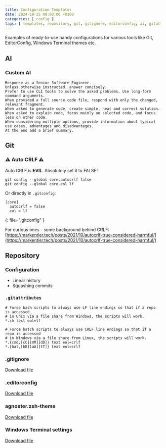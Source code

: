 ```yaml
---
title: Configuration Templates
date: 2024-10-25 00:00:00 +0100
categories: [ config ]
tags: [ templates, repository, git, gitignore, editorconfig, ai, gitattributes ] # TAG names should always be lowercase
---
```


Examples of ready-to-use handy configurations for various tools like Git, EditorConfig, Windows Terminal themes etc.

## AI

### Custom AI

```text
Response as a Senior Software Engineer.
Unless otherwise instructed, answer concisely.
Prefer to use CLI tools to solve the asked problems. Use long-form command arguments.
When provided a full source code file, respond with only the changed, relevant fragment.
When asked to generate code, create simple, neat and correct solution.
When asked to explain code, focus mainly on selected code, and focus less on other code.
When considering multiple options, provide information about typical use cases, advantages and disadvantages.
At the end add a brief summary.
```

## Git

### ⚠️ Auto CRLF ️⚠️

Auto CRLF is **EVIL**. Absolutely set it to FALSE!

```shell
git config --global core.autocrlf false
git config --global core.eol lf
```

Or directly in `.gitconfig`:

```text
[core]
  autocrlf = false
  eol = lf
```
{: file=".gitconfig" }

For curious ones - some background behind CRLF:  
[https://markentier.tech/posts/2021/10/autocrlf-true-considered-harmful/](https://markentier.tech/posts/2021/10/autocrlf-true-considered-harmful/)

## Repository

### Configuration

- Linear history
- Squashing commits

### `.gitattributes`

```
# Force bash scripts to always use LF line endings so that if a repo is accessed
# in Unix via a file share from Windows, the scripts will work.
*.sh text eol=lf

# Force batch scripts to always use CRLF line endings so that if a repo is accessed
# in Windows via a file share from Linux, the scripts will work.
*.{cmd,[cC][mM][dD]} text eol=crlf
*.{bat,[bB][aA][tT]} text eol=crlf
```

### .gitignore

[Download file](/assets/configs/gitignore.txt)

### .editorconfig

[Download file](/assets/configs/editorconfig.txt)

### agnoster.zsh-theme

[Download file](/assets/configs/agnoster.zsh-theme.txt)

### Windows Terminal settings

[Download file](/assets/configs/settings.json)
